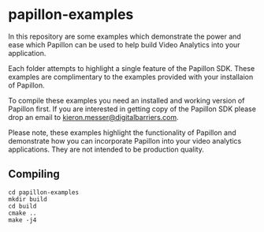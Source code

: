 # papillon-examples


In this repository are some examples which demonstrate the power and ease which Papillon
can be used to help build Video Analytics into your application.

Each folder attempts to highlight a single feature of the Papillon SDK.  These examples
are complimentary to the examples provided with your installaion of Papillon.

To compile these examples you need an installed and working version of Papillon first. 
If you are interested in getting copy of the Papillon SDK please drop an email to 
kieron.messer@digitalbarriers.com.


Please note, these examples highlight the functionality of Papillon and demonstrate how you 
can incorporate Papillon into your video analytics applications.  They are not intended to be 
production quality.


## Compiling

```
cd papillon-examples
mkdir build
cd build
cmake ..
make -j4
```



